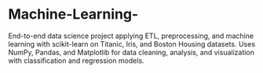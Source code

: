 # Machine-Learning-
End-to-end data science project applying ETL, preprocessing, and machine learning with scikit-learn on Titanic, Iris, and Boston Housing datasets. Uses NumPy, Pandas, and Matplotlib for data cleaning, analysis, and visualization with classification and regression models.
